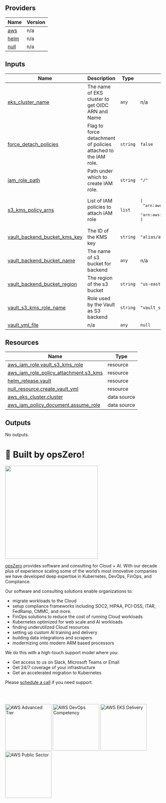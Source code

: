 <!-- BEGIN_TF_DOCS -->

## Providers

| Name | Version |
|------|---------|
| <a name="provider_aws"></a> [aws](#provider\_aws) | n/a |
| <a name="provider_helm"></a> [helm](#provider\_helm) | n/a |
| <a name="provider_null"></a> [null](#provider\_null) | n/a |
## Inputs

| Name | Description | Type | Default | Required |
|------|-------------|------|---------|:--------:|
| <a name="input_eks_cluster_name"></a> [eks\_cluster\_name](#input\_eks\_cluster\_name) | The name of EKS cluster to get OIDC ARN and Name | `any` | n/a | yes |
| <a name="input_force_detach_policies"></a> [force\_detach\_policies](#input\_force\_detach\_policies) | Flag to force detachment of policies attached to the IAM role. | `string` | `false` | no |
| <a name="input_iam_role_path"></a> [iam\_role\_path](#input\_iam\_role\_path) | Path under which to create IAM role. | `string` | `"/"` | no |
| <a name="input_s3_kms_policy_arns"></a> [s3\_kms\_policy\_arns](#input\_s3\_kms\_policy\_arns) | List of IAM policies to attach IAM role | `list` | <pre>[<br/>  "arn:aws:iam::aws:policy/AmazonS3FullAccess",<br/>  "arn:aws:iam::aws:policy/AWSKeyManagementServicePowerUser"<br/>]</pre> | no |
| <a name="input_vault_backend_bucket_kms_key"></a> [vault\_backend\_bucket\_kms\_key](#input\_vault\_backend\_bucket\_kms\_key) | The ID of the KMS key | `string` | `"alias/aws/s3"` | no |
| <a name="input_vault_backend_bucket_name"></a> [vault\_backend\_bucket\_name](#input\_vault\_backend\_bucket\_name) | The name of s3 bucket for backend | `any` | n/a | yes |
| <a name="input_vault_backend_bucket_region"></a> [vault\_backend\_bucket\_region](#input\_vault\_backend\_bucket\_region) | The region of the s3 bucket | `string` | `"us-east-1"` | no |
| <a name="input_vault_s3_kms_role_name"></a> [vault\_s3\_kms\_role\_name](#input\_vault\_s3\_kms\_role\_name) | Role used by the Vault as S3 backend | `string` | `"vault_s3_kms_role"` | no |
| <a name="input_vault_yml_file"></a> [vault\_yml\_file](#input\_vault\_yml\_file) | n/a | `any` | `null` | no |
## Resources

| Name | Type |
|------|------|
| [aws_iam_role.vault_s3_kms_role](https://registry.terraform.io/providers/hashicorp/aws/latest/docs/resources/iam_role) | resource |
| [aws_iam_role_policy_attachment.s3_kms](https://registry.terraform.io/providers/hashicorp/aws/latest/docs/resources/iam_role_policy_attachment) | resource |
| [helm_release.vault](https://registry.terraform.io/providers/hashicorp/helm/latest/docs/resources/release) | resource |
| [null_resource.create_vault_yml](https://registry.terraform.io/providers/hashicorp/null/latest/docs/resources/resource) | resource |
| [aws_eks_cluster.cluster](https://registry.terraform.io/providers/hashicorp/aws/latest/docs/data-sources/eks_cluster) | data source |
| [aws_iam_policy_document.assume_role](https://registry.terraform.io/providers/hashicorp/aws/latest/docs/data-sources/iam_policy_document) | data source |
## Outputs

No outputs.
# 🚀 Built by opsZero!

<a href="https://opszero.com"><img src="https://opszero.com/img/common/opsZero-Logo-Large.webp" width="300px"/></a>

[opsZero](https://opszero.com) provides software and consulting for Cloud + AI. With our decade plus of experience scaling some of the world’s most innovative companies we have developed deep expertise in Kubernetes, DevOps, FinOps, and Compliance.

Our software and consulting solutions enable organizations to:

- migrate workloads to the Cloud
- setup compliance frameworks including SOC2, HIPAA, PCI-DSS, ITAR, FedRamp, CMMC, and more.
- FinOps solutions to reduce the cost of running Cloud workloads
- Kubernetes optimized for web scale and AI workloads
- finding underutilized Cloud resources
- setting up custom AI training and delivery
- building data integrations and scrapers
- modernizing onto modern ARM based processors

We do this with a high-touch support model where you:

- Get access to us on Slack, Microsoft Teams or Email
- Get 24/7 coverage of your infrastructure
- Get an accelerated migration to Kubernetes

Please [schedule a call](https://calendly.com/opszero-llc/discovery) if you need support.

<br/><br/>

<div style="display: block">
  <img src="https://opszero.com/img/common/aws-advanced.png" alt="AWS Advanced Tier" width="150px" >
  <img src="https://opszero.com/img/common/aws-devops-competency.png" alt="AWS DevOps Competency" width="150px" >
  <img src="https://opszero.com/img/common/aws-eks.png" alt="AWS EKS Delivery" width="150px" >
  <img src="https://opszero.com/img/common/aws-public-sector.png" alt="AWS Public Sector" width="150px" >
</div>
<!-- END_TF_DOCS -->